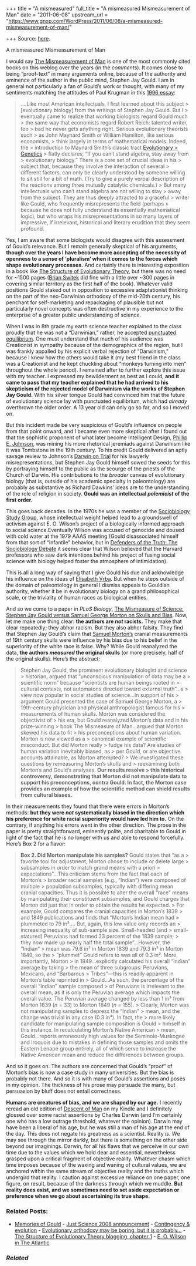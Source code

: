 +++
title = "A mismeasured"
full_title = "A mismeasured Mismeasurement of Man"
date = "2011-06-08"
upstream_url = "https://www.gnxp.com/WordPress/2011/06/08/a-mismeasured-mismeasurement-of-man/"

+++
Source: [here](https://www.gnxp.com/WordPress/2011/06/08/a-mismeasured-mismeasurement-of-man/).

A mismeasured Mismeasurement of Man

I would say [The Mismeasurement of Man](https://www.amazon.com/exec/obidos/ASIN/0393314251/geneexpressio-20) is one of the most commonly cited books on this weblog over the years (in the *comments*). It comes close to being “proof-text” in many arguments online, because of the authority and eminence of the author in the public mind, Stephen Jay Gould. I am in general not particularly a fan of Gould’s work or thought, with many of my sentiments matching the attitudes of Paul Krugman in this [1996 essay](http://www.slate.com/id/1911/):

> ….Like most American intellectuals, I first learned about this subject > \[evolutionary biology\] from the writings of Stephen Jay Gould. But I > eventually came to realize that working biologists regard Gould much > the same way that economists regard Robert Reich: talented writer, too > bad he never gets anything right. Serious evolutionary theorists such > as John Maynard Smith or William Hamilton, like serious economists, > think largely in terms of mathematical models. Indeed, the > introduction to Maynard Smith’s classic tract [Evolutionary > Genetics](https://www.amazon.com/exec/obidos/ASIN/0198502311/geneexpressio-20) > flatly declares, “If you can’t stand algebra, stay away from > evolutionary biology.” There is a core set of crucial ideas in his > subject that, because they involve the interaction of several > different factors, can only be clearly understood by someone willing to sit still for a bit of math. (Try to give a purely verbal description of the reactions among three mutually catalytic chemicals.) >
> But many intellectuals who can’t stand algebra are not willing to stay > away from the subject. They are thus deeply attracted to a graceful > writer like Gould, who frequently misrepresents the field (perhaps > because he does not fully understand its essentially mathematical logic), but who wraps his misrepresentations in so many layers of impressive, if irrelevant, historical and literary erudition that they seem profound.

Yes, I am aware that some biologists would disagree with this assessment of Gould’s relevance. But I remain generally skeptical of his arguments, **though over the years I have become more accepting of the necessity of openness to a sense of ‘pluralism’ when it comes to the forces which shape evolutionary processes.** And certainly there is interesting exposition in a book like [The Structure of Evolutionary Theory](https://www.amazon.com/exec/obidos/ASIN/0674006135/geneexpressio-20), but there was no need for \~1500 pages ([Brian Switek](https://www.amazon.com/exec/obidos/ASIN/1934137294/geneexpressio-20) did fine with a little over \~300 pages in covering similar territory as the first half of the book). Whatever valid positions Gould staked out in opposition to excessive adaptationist thinking on the part of the neo-Darwinian orthodoxy of the mid-20th century, his penchant for self-marketing and repackaging of plausible but not particularly novel concepts was often destructive in my experience to the enterprise of a greater public understanding of science.

When I was in 8th grade my earth science teacher explained to the class proudly that he was not a “Darwinian,” rather, he accepted [punctuated equilibrium](https://en.wikipedia.org/wiki/Punctuated_equilibrium). One must understand that much of his audience was Creationist in sympathy because of the demographics of the region, but I was frankly appalled by his explicit verbal rejection of “Darwinism,” because I knew how the others would take it (my best friend in the class was a Creationist and he kept chuckling about “monkeys turning into men” throughout the whole period). I remained after to further explore this issue with my teacher. I expressed my bewilderment as best as I could, **and it came to pass that my teacher explained that he had arrived to his skepticism of the rejected model of Darwinism via the works of Stephen Jay Gould.** With his silver tongue Gould had convinced him that the future of evolutionary science lay with punctuated equilibrium, which had *already* overthrown the older order. A 13 year old can only go so far, and so I moved on.

  
But this incident made be very suspicious of Gould’s influence on people from that point onward, and I became even more skeptical after I found out that the sophistic proponent of what later become Intelligent Design, [Phillip E. Johnson](https://en.wikipedia.org/wiki/Phillip_E._Johnson), was mining his more rhetorical jeremiads against Darwinism like it was Tombstone in the 19th century. To his credit Gould delivered an aptly savage review to Johnson’s [Darwin on Trial](https://www.amazon.com/exec/obidos/ASIN/0830838317/geneexpressio-20) for his lawyerly misrepresentations, but Stephen Jay Gould himself sowed the seeds for this by portraying himself to the public as the scourge of the priests of the Church of Darwin. His contributions to the *broader* canvas of evolutionary biology (that is, outside of his academic specialty in paleontology) are probably as substantive as Richard Dawkins’ ideas are to the understanding of the role of religion in society. **Gould was an intellectual *polemicist* of the first order.**

This goes back decades. In the 1970s he was a member of the [Sociobiology Study Group](https://en.wikipedia.org/wiki/Sociobiology_Study_Group), whose intellectual weight helped lead to a groundswell of activism against E. O. Wilson’s project of a biologically informed approach to social science.Eventually Wilson was accused of genocide and doused with cold water at the 1979 AAAS meeting (Gould disassociated himself from that sort of “infantile” behavior, but in [Defenders of the Truth: The Sociobiology Debate](https://www.amazon.com/exec/obidos/ASIN/0192862154/geneexpressio-20) it seems clear that Wilson believed that the Harvard professors who saw dark intentions behind his project of fusing social science with biology helped foster the atmosphere of intimidation).

This is all a long way of saying that I give Gould his due and acknowledge his influence on the ideas of [Elisabeth Vrba](https://en.wikipedia.org/wiki/Elisabeth_Vrba). But when he steps outside of the domain of paleontology in general I dismiss appeals to Gouldian authority, whether it be in evolutionary biology on a grand philosophical scale, or the triviality of human races as biological entities.

And so we come to a paper in *PLoS Biology*, [The Mismeasure of Science: Stephen Jay Gould versus Samuel George Morton on Skulls and Bias](http://www.plosbiology.org/article/info%3Adoi%2F10.1371%2Fjournal.pbio.1001071). Now, let me make one thing clear: **the authors are *not* racists.** They make that clear repeatedly; they abhor racism. But they also abhor falsity. They find that Stephen Jay Gould’s claim that [Samuel Morton’s](https://en.wikipedia.org/wiki/Samuel_George_Morton) cranial measurements of 19th century skulls were influence by his bias due to his belief in the superiority of the white race is false. Why? While Gould reanalyzed the data, **the authors *measured* the original skulls** (or more precisely, half of the original skulls). Here’s the abstract:

> Stephen Jay Gould, the prominent evolutionary biologist and science > historian, argued that “unconscious manipulation of data may be a > scientific norm” because “scientists are human beings rooted in > cultural contexts, not automatons directed toward external truth”…a > view now popular in social studies of science…In support of his > argument Gould presented the case of Samuel George Morton, a > 19th-century physician and physical anthropologist famous for his > measurements of human skulls. Morton was considered the objectivist of > his era, but Gould reanalyzed Morton’s data and in his prize-winning > book The Mismeasure of Man…argued that Morton skewed his data to fit > his preconceptions about human variation. Morton is now viewed as a > canonical example of scientific misconduct. But did Morton really > fudge his data? Are studies of human variation inevitably biased, as > per Gould, or are objective accounts attainable, as Morton attempted? > We investigated these questions by remeasuring Morton’s skulls and > reexamining both Morton’s and Gould’s analyses. **Our results resolve > this historical controversy, demonstrating that Morton did not manipulate data to support his preconceptions, contra Gould. In fact, the Morton case provides an example of how the scientific method can shield results from cultural biases.**

In their measurements they found that there were errors in Morton’s methods: **but they were *not* systematically biased in the direction which his preference for white racial superiority would have led him to.** On the contrary, if anything his errors went in the other direction. The prose in the paper is pretty straightforward, eminently polite, and charitable to Gould in light of the fact that he is no longer with us and able to respond forcefully. Here’s Box 2 for a flavor:

> **Box 2. Did Morton manipulate his samples?** Gould states that “as a > favorite tool for adjustment, Morton chose to include or delete large > subsamples in order to match grand means with a priori > expectations”…This criticism stems from the fact that each of Morton’s > broader racial samples (e.g., “Indian”) were composed of multiple > population subsamples, typically with differing mean cranial capacities. Thus it is possible to alter the overall “race” means by manipulating their constituent subsamples, and Gould charges that Morton did just that in order to obtain the results he expected. >
> For example, Gould compares the cranial capacities in Morton’s 1839 > and 1849 publications and finds that “Morton’s Indian mean had > plummeted to 79 in³.… But, again, this low value only records an > increasing inequality of sub-sample size. Small-headed (and > small-statured) Peruvians had formed 23 percent of the 1839 sample; > they now made up nearly half the total sample”…However, the “Indian” > mean was 79.6 in³ in Morton 1839 and 79.3 in³ in Morton 1849, so the > “plummet” Gould refers to was all of 0.3 in³. More importantly, Morton > in 1849…explicitly calculated his overall “Indian” average by taking > the mean of three subgroups: Peruvians, Mexicans, and “Barbarous > Tribes”—this is readily apparent in Morton’s table reprinted in > Gould…As such, the percentage of the overall “Indian” sample composed > of Peruvians is irrelevant to the overall mean, as it is only the Peruvian average which impacts the overall value. The Peruvian average changed by less than 1 in³ from Morton 1839 (*n* = 33) to Morton 1849 (*n* = 155). >
> Clearly, Morton was not manipulating samples to depress the “Indian” > mean, and the change was trivial in any case (0.3 in³). In fact, the > more likely candidate for manipulating sample composition is Gould > himself in this instance. In recalculating Morton’s Native American > mean, Gould…reports erroneously high values for the Seminole-Muskogee and Iroquois due to mistakes in defining those samples and omits the Eastern Lenapé group entirely, all of which serve to increase the Native American mean and reduce the differences between groups.

And so it goes on. The authors are concerned that Gould’s “proof” of Morton’s bias is now a case study in many universities. But the bias is probably not there. And so it is with many of Gould’s assertions and poses in my opinion. The thickness of his prose may persuade the many, but persuasion by bluff does not entail correctness.

**Humans are creatures of bias, and we are shaped by our age.** I recently reread an old edition of [Descent of Man](https://www.amazon.com/exec/obidos/ASIN/B004TS0PQS/geneexpressio-20) on my Kindle and I definitely glossed over some racist assertions by Charles Darwin (and I’m certainly one who has a low outrage threshold, whatever the opinion). Darwin may have been a liberal of his age, but he was still a man of his age at the end of the day. This does not negate his greatness as a scientist. Reality *is. W*e may see through the mirror darkly, but there is something on the other side beyond our imaginings. Darwin, for all his flaws that we perceive in our own time due to the values which we hold dear and essential, nevertheless grasped upon a critical fragment of objective reality. Whatever chasm which time imposes because of the waxing and waning of cultural values, we are anchored within the same stream of objective reality and the truths which undergird that reality. I caution against excessive reliance on one paper, one figure, on result, because of the darkness through which we muddle. **But reality does exist, and we sometimes need to set aside expectation or preference when we go about ascertaining its true shape.**

### Related Posts:

- [Memories of
  Gould](https://www.gnxp.com/WordPress/2005/02/24/memories-of-gould/) - [Just Science 2008
  announcement](https://www.gnxp.com/WordPress/2008/01/30/just-science-2008-announcement/) - [Contingency &
  evolution](https://www.gnxp.com/WordPress/2007/10/23/contingency-evolution/) - [Evolutionary orthodoxy may be boring, but it is
  probably…](https://www.gnxp.com/WordPress/2013/12/06/evolutionary-orthodoxy-is-boring-but-probably-true/) - [The Structure of Evolutionary Theory blogging, chapter
  1](https://www.gnxp.com/WordPress/2008/01/28/the-structure-of-evolutionary-theory-blogging-chapter-1/) - [E. O. Wilson in The
  Atlantic](https://www.gnxp.com/WordPress/2011/10/16/e-o-wilson-in-the-atlantic/)

### *Related*

[](https://www.addtoany.com/add_to/facebook?linkurl=https%3A%2F%2Fwww.gnxp.com%2FWordPress%2F2011%2F06%2F08%2Fa-mismeasured-mismeasurement-of-man%2F&linkname=A%20mismeasured%20Mismeasurement%20of%20Man "Facebook")[](https://www.addtoany.com/add_to/twitter?linkurl=https%3A%2F%2Fwww.gnxp.com%2FWordPress%2F2011%2F06%2F08%2Fa-mismeasured-mismeasurement-of-man%2F&linkname=A%20mismeasured%20Mismeasurement%20of%20Man "Twitter")[](https://www.addtoany.com/add_to/email?linkurl=https%3A%2F%2Fwww.gnxp.com%2FWordPress%2F2011%2F06%2F08%2Fa-mismeasured-mismeasurement-of-man%2F&linkname=A%20mismeasured%20Mismeasurement%20of%20Man "Email")[](https://www.addtoany.com/share)
